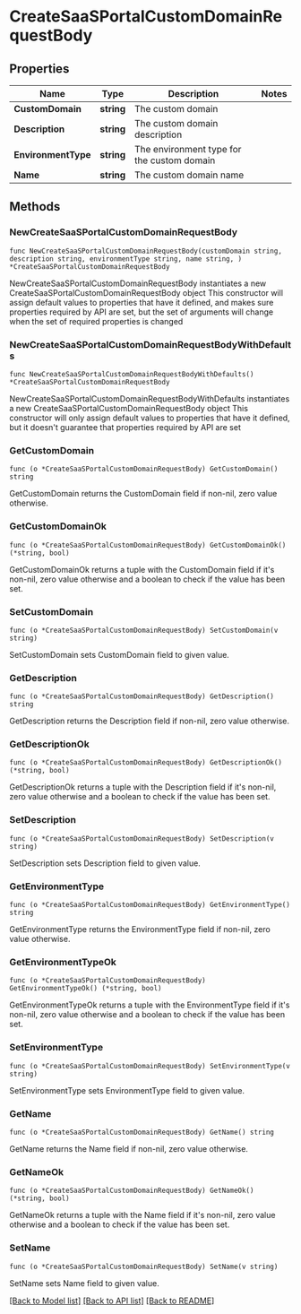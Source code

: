# CreateSaaSPortalCustomDomainRequestBody

## Properties

Name | Type | Description | Notes
------------ | ------------- | ------------- | -------------
**CustomDomain** | **string** | The custom domain | 
**Description** | **string** | The custom domain description | 
**EnvironmentType** | **string** | The environment type for the custom domain | 
**Name** | **string** | The custom domain name | 

## Methods

### NewCreateSaaSPortalCustomDomainRequestBody

`func NewCreateSaaSPortalCustomDomainRequestBody(customDomain string, description string, environmentType string, name string, ) *CreateSaaSPortalCustomDomainRequestBody`

NewCreateSaaSPortalCustomDomainRequestBody instantiates a new CreateSaaSPortalCustomDomainRequestBody object
This constructor will assign default values to properties that have it defined,
and makes sure properties required by API are set, but the set of arguments
will change when the set of required properties is changed

### NewCreateSaaSPortalCustomDomainRequestBodyWithDefaults

`func NewCreateSaaSPortalCustomDomainRequestBodyWithDefaults() *CreateSaaSPortalCustomDomainRequestBody`

NewCreateSaaSPortalCustomDomainRequestBodyWithDefaults instantiates a new CreateSaaSPortalCustomDomainRequestBody object
This constructor will only assign default values to properties that have it defined,
but it doesn't guarantee that properties required by API are set

### GetCustomDomain

`func (o *CreateSaaSPortalCustomDomainRequestBody) GetCustomDomain() string`

GetCustomDomain returns the CustomDomain field if non-nil, zero value otherwise.

### GetCustomDomainOk

`func (o *CreateSaaSPortalCustomDomainRequestBody) GetCustomDomainOk() (*string, bool)`

GetCustomDomainOk returns a tuple with the CustomDomain field if it's non-nil, zero value otherwise
and a boolean to check if the value has been set.

### SetCustomDomain

`func (o *CreateSaaSPortalCustomDomainRequestBody) SetCustomDomain(v string)`

SetCustomDomain sets CustomDomain field to given value.


### GetDescription

`func (o *CreateSaaSPortalCustomDomainRequestBody) GetDescription() string`

GetDescription returns the Description field if non-nil, zero value otherwise.

### GetDescriptionOk

`func (o *CreateSaaSPortalCustomDomainRequestBody) GetDescriptionOk() (*string, bool)`

GetDescriptionOk returns a tuple with the Description field if it's non-nil, zero value otherwise
and a boolean to check if the value has been set.

### SetDescription

`func (o *CreateSaaSPortalCustomDomainRequestBody) SetDescription(v string)`

SetDescription sets Description field to given value.


### GetEnvironmentType

`func (o *CreateSaaSPortalCustomDomainRequestBody) GetEnvironmentType() string`

GetEnvironmentType returns the EnvironmentType field if non-nil, zero value otherwise.

### GetEnvironmentTypeOk

`func (o *CreateSaaSPortalCustomDomainRequestBody) GetEnvironmentTypeOk() (*string, bool)`

GetEnvironmentTypeOk returns a tuple with the EnvironmentType field if it's non-nil, zero value otherwise
and a boolean to check if the value has been set.

### SetEnvironmentType

`func (o *CreateSaaSPortalCustomDomainRequestBody) SetEnvironmentType(v string)`

SetEnvironmentType sets EnvironmentType field to given value.


### GetName

`func (o *CreateSaaSPortalCustomDomainRequestBody) GetName() string`

GetName returns the Name field if non-nil, zero value otherwise.

### GetNameOk

`func (o *CreateSaaSPortalCustomDomainRequestBody) GetNameOk() (*string, bool)`

GetNameOk returns a tuple with the Name field if it's non-nil, zero value otherwise
and a boolean to check if the value has been set.

### SetName

`func (o *CreateSaaSPortalCustomDomainRequestBody) SetName(v string)`

SetName sets Name field to given value.



[[Back to Model list]](../README.md#documentation-for-models) [[Back to API list]](../README.md#documentation-for-api-endpoints) [[Back to README]](../README.md)


